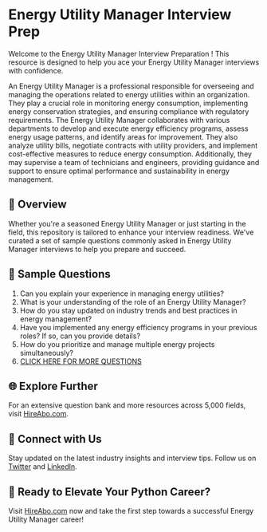 # Energy Utility Manager Interview Prep

Welcome to the Energy Utility Manager Interview Preparation ! This resource is designed to help you ace your Energy Utility Manager interviews with confidence.

An Energy Utility Manager is a professional responsible for overseeing and managing the operations related to energy utilities within an organization. They play a crucial role in monitoring energy consumption, implementing energy conservation strategies, and ensuring compliance with regulatory requirements. The Energy Utility Manager collaborates with various departments to develop and execute energy efficiency programs, assess energy usage patterns, and identify areas for improvement. They also analyze utility bills, negotiate contracts with utility providers, and implement cost-effective measures to reduce energy consumption. Additionally, they may supervise a team of technicians and engineers, providing guidance and support to ensure optimal performance and sustainability in energy management.

## 🚀 Overview

Whether you're a seasoned Energy Utility Manager or just starting in the field, this repository is tailored to enhance your interview readiness. We've curated a set of sample questions commonly asked in Energy Utility Manager interviews to help you prepare and succeed.

## 📝 Sample Questions

1. Can you explain your experience in managing energy utilities?
2. What is your understanding of the role of an Energy Utility Manager?
3. How do you stay updated on industry trends and best practices in energy management?
4. Have you implemented any energy efficiency programs in your previous roles? If so, can you provide details?
5. How do you prioritize and manage multiple energy projects simultaneously?
6. [CLICK HERE FOR MORE QUESTIONS](https://hireabo.com/job/20_2_5/Energy%20Utility%20Manager)

## 🌐 Explore Further

For an extensive question bank and more resources across 5,000 fields, visit [HireAbo.com](https://www.hireabo.com).

## 📱 Connect with Us

Stay updated on the latest industry insights and interview tips. Follow us on [Twitter](https://twitter.com/hireabo) and [LinkedIn](https://www.linkedin.com/in/hire-abo-3609972a8/).

## 🚀 Ready to Elevate Your Python Career?

Visit [HireAbo.com](https://www.hireabo.com) now and take the first step towards a successful Energy Utility Manager career!